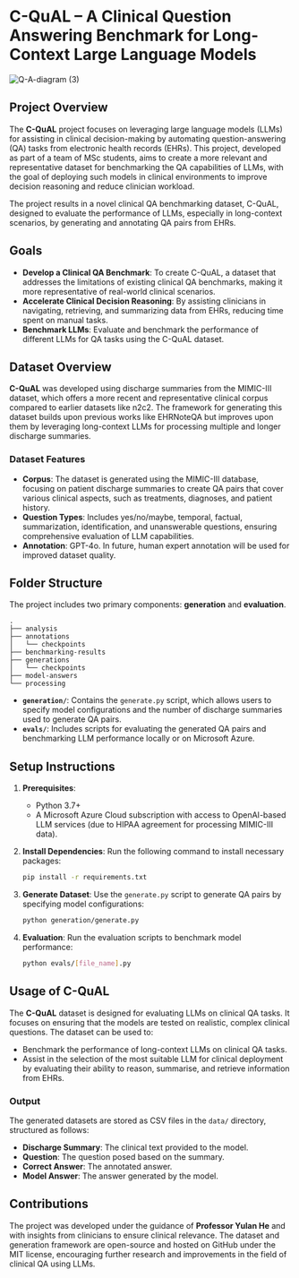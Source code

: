 # C-QuAL – A Clinical Question Answering Benchmark for Long-Context Large Language Models

![Q-A-diagram (3)](https://github.com/user-attachments/assets/6f059669-6a81-47d6-829b-942d53e85008)

## Project Overview

The **C-QuAL** project focuses on leveraging large language models (LLMs) for assisting in clinical decision-making by automating question-answering (QA) tasks from electronic health records (EHRs). This project, developed as part of a team of MSc students, aims to create a more relevant and representative dataset for benchmarking the QA capabilities of LLMs, with the goal of deploying such models in clinical environments to improve decision reasoning and reduce clinician workload.

The project results in a novel clinical QA benchmarking dataset, C-QuAL, designed to evaluate the performance of LLMs, especially in long-context scenarios, by generating and annotating QA pairs from EHRs.

## Goals

- **Develop a Clinical QA Benchmark**: To create C-QuAL, a dataset that addresses the limitations of existing clinical QA benchmarks, making it more representative of real-world clinical scenarios.
- **Accelerate Clinical Decision Reasoning**: By assisting clinicians in navigating, retrieving, and summarizing data from EHRs, reducing time spent on manual tasks.
- **Benchmark LLMs**: Evaluate and benchmark the performance of different LLMs for QA tasks using the C-QuAL dataset.

## Dataset Overview

**C-QuAL** was developed using discharge summaries from the MIMIC-III dataset, which offers a more recent and representative clinical corpus compared to earlier datasets like n2c2. The framework for generating this dataset builds upon previous works like EHRNoteQA but improves upon them by leveraging long-context LLMs for processing multiple and longer discharge summaries.

### Dataset Features

- **Corpus**: The dataset is generated using the MIMIC-III database, focusing on patient discharge summaries to create QA pairs that cover various clinical aspects, such as treatments, diagnoses, and patient history.
- **Question Types**: Includes yes/no/maybe, temporal, factual, summarization, identification, and unanswerable questions, ensuring comprehensive evaluation of LLM capabilities.
- **Annotation**: GPT-4o. In future, human expert annotation will be used for improved dataset quality.

## Folder Structure

The project includes two primary components: **generation** and **evaluation**.

```
.
├── analysis
├── annotations
│   └── checkpoints
├── benchmarking-results
├── generations
│   └── checkpoints
├── model-answers
└── processing
```

- **`generation/`**: Contains the `generate.py` script, which allows users to specify model configurations and the number of discharge summaries used to generate QA pairs.
- **`evals/`**: Includes scripts for evaluating the generated QA pairs and benchmarking LLM performance locally or on Microsoft Azure.

## Setup Instructions

1. **Prerequisites**:

   - Python 3.7+
   - A Microsoft Azure Cloud subscription with access to OpenAI-based LLM services (due to HIPAA agreement for processing MIMIC-III data).

2. **Install Dependencies**:
   Run the following command to install necessary packages:

   ```bash
   pip install -r requirements.txt
   ```

3. **Generate Dataset**:
   Use the `generate.py` script to generate QA pairs by specifying model configurations:

   ```bash
   python generation/generate.py
   ```

4. **Evaluation**:
   Run the evaluation scripts to benchmark model performance:
   ```bash
   python evals/[file_name].py
   ```

## Usage of C-QuAL

The **C-QuAL** dataset is designed for evaluating LLMs on clinical QA tasks. It focuses on ensuring that the models are tested on realistic, complex clinical questions. The dataset can be used to:

- Benchmark the performance of long-context LLMs on clinical QA tasks.
- Assist in the selection of the most suitable LLM for clinical deployment by evaluating their ability to reason, summarise, and retrieve information from EHRs.

### Output

The generated datasets are stored as CSV files in the `data/` directory, structured as follows:

- **Discharge Summary**: The clinical text provided to the model.
- **Question**: The question posed based on the summary.
- **Correct Answer**: The annotated answer.
- **Model Answer**: The answer generated by the model.

## Contributions

The project was developed under the guidance of **Professor Yulan He** and with insights from clinicians to ensure clinical relevance. The dataset and generation framework are open-source and hosted on GitHub under the MIT license, encouraging further research and improvements in the field of clinical QA using LLMs.
